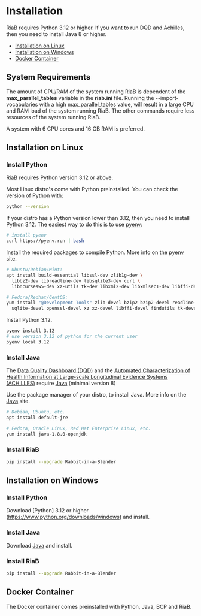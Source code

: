 # Installation

RiaB requires Python 3.12 or higher.
If you want to run DQD and Achilles, then you need to install Java 8 or higher.

- [Installation on Linux](#Installation-on-Linux)
- [Installation on Windows](#Installation-on-Windows)
- [Docker Container](#Docker-Container)


## System Requirements

The amount of CPU/RAM of the system running RiaB is dependent of the **max_parallel_tables** variable in the **riab.ini** file.
Running the --import-vocabularies with a high max_parallel_tables value, will result in a large CPU and RAM load of the system running RiaB.
The other commands require less resources of the system running RiaB.

A system with 6 CPU cores and 16 GB RAM is preferred.

## Installation on Linux

### Install Python

RiaB requires Python version 3.12 or above.

Most Linux distro's come with Python preinstalled.
You can check the version of Python with:

```bash
python --version
```

If your distro has a Python version lower than 3.12, then you need to install Python 3.12. The easiest way to do this is to use [pyenv](https://github.com/pyenv/pyenv):

```bash
# install pyenv
curl https://pyenv.run | bash
``` 

Install the required packages to compile Python.
More info on the [pyenv](https://github.com/pyenv/pyenv/wiki#suggested-build-environment) site.

```bash
# Ubuntu/Debian/Mint:
apt install build-essential libssl-dev zlib1g-dev \
  libbz2-dev libreadline-dev libsqlite3-dev curl \
  libncursesw5-dev xz-utils tk-dev libxml2-dev libxmlsec1-dev libffi-dev liblzma-dev

# Fedora/Redhat/CentOS:
yum install "@Development Tools" zlib-devel bzip2 bzip2-devel readline-devel sqlite \
  sqlite-devel openssl-devel xz xz-devel libffi-devel findutils tk-devel
```

Install Python 3.12.

```bash
pyenv install 3.12
# use version 3.12 of python for the current user
pyenv local 3.12 
```

### Install Java

The [Data Quality Dashboard (DQD)](https://github.com/OHDSI/DataQualityDashboard) and the [Automated Characterization of Health Information at Large-scale Longitudinal Evidence Systems (ACHILLES)](https://github.com/OHDSI/Achilles) require [Java](https://www.java.com/download) (minimal version 8)


Use the package manager of your distro, to install Java.
More info on the [Java](https://www.java.com/download) site.

```bash
# Debian, Ubuntu, etc.
apt install default-jre

# Fedora, Oracle Linux, Red Hat Enterprise Linux, etc.
yum install java-1.8.0-openjdk
```

### Install RiaB

```bash
pip install --upgrade Rabbit-in-a-Blender
```

## Installation on Windows

### Install Python

Download [Python] 3.12 or higher (https://www.python.org/downloads/windows) and install.

### Install Java

Download [Java](https://www.java.com/download) and install.

### Install RiaB

```bash
pip install --upgrade Rabbit-in-a-Blender
```

## Docker Container

The Docker container comes preinstalled with Python, Java, BCP and RiaB.
